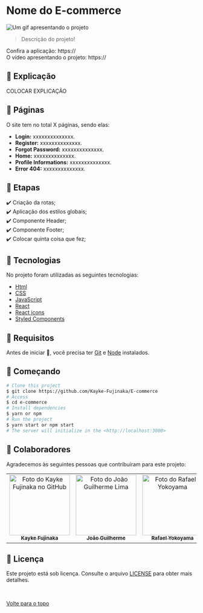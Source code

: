 # Nome do E-commerce

<img src="LINK DO GIF" alt="Um gif apresentando o projeto">

>  Descrição do projeto!

Confira a aplicação: https:// <br>
O vídeo apresentando o projeto: https://
## :page_facing_up: Explicação

COLOCAR EXPLICAÇÃO

## 📁 Páginas

O site tem no total X páginas, sendo elas:

- **Login:** xxxxxxxxxxxxxx.
- **Register:** xxxxxxxxxxxxxx.
- **Forgot Password:** xxxxxxxxxxxxxx.
- **Home:** xxxxxxxxxxxxxx.
- **Profile Informations:** xxxxxxxxxxxxxx.
- **Error 404:** xxxxxxxxxxxxxx.
## :dart: Etapas ##

:heavy_check_mark: Criação da rotas;\
:heavy_check_mark: Aplicação dos estilos globais;\
:heavy_check_mark: Componente Header;\
:heavy_check_mark: Componente Footer;\
:heavy_check_mark: Colocar quinta coisa que fez;

## :rocket: Tecnologias ##

No projeto foram utilizadas as seguintes tecnologias:

- [Html](https://developer.mozilla.org/pt-BR/docs/Web/HTML/Element/html/)  
- [CSS](https://developer.mozilla.org/pt-BR/docs/Web/CSS)  
- [JavaScript](https://developer.mozilla.org/pt-BR/docs/Web/JavaScript) 
- [React](https://pt-br.reactjs.org/)
- [React icons](https://react-icons.github.io/react-icons/)
- [Styled Components](https://styled-components.com/docs)
## :closed_book: Requisitos ##

Antes de iniciar :checkered_flag:, você precisa ter [Git](https://git-scm.com) e [Node](https://nodejs.org/en/) instalados.

## :checkered_flag: Começando ##

```bash
# Clone this project
$ git clone https://github.com/Kayke-Fujinaka/E-commerce
# Access
$ cd e-commerce
# Install dependencies
$ yarn or npm 
# Run the project
$ yarn start or npm start 
# The server will initialize in the <http://localhost:3000>
```

## 🤝 Colaboradores

Agradecemos às seguintes pessoas que contribuíram para este projeto:

<table>
  <tr>
    <td align="center">
      <a href="#">
        <img src="https://avatars.githubusercontent.com/u/98772000?s=400&u=80de9af672be7f75cc7a546838552cf63d5b82fe&v=4" width="160px;" alt="Foto do Kayke Fujinaka no GitHub"/><br>
        <sub>
          <b>Kayke Fujinaka</b>
        </sub>
      </a>
    </td>
    <td align="center">
      <a href="#">
        <img src="https://media-exp1.licdn.com/dms/image/C4E03AQFv8Nrh37K9gg/profile-displayphoto-shrink_200_200/0/1647100224699?e=1654732800&v=beta&t=MGX0G64IGlAgrtvpm_oc9SZokRGECo9dttgx6laF48g" width="160px;" alt="Foto do João Guilherme Lima"/><br>
        <sub>
          <b>João Guilherme</b>
        </sub>
      </a>
    </td>
        <td align="center">
      <a href="#">
        <img src="https://avatars.githubusercontent.com/u/60978293?v=4" width="160px;" alt="Foto do Rafael Yokoyama"/><br>
        <sub>
          <b>Rafael Yokoyama</b>
        </sub>
      </a>
    </td>
    </td>
        <td align="center">
      <a href="#">
        <img src="https://avatars.githubusercontent.com/u/90225074?v=4" width="160px;" alt="Foto do Matheus Santos"/><br>
        <sub>
          <b>Matheus Santos</b>
        </sub>
      </a>
    </td>
  </tr>
</table>

## 📝 Licença

Este projeto está sob licença. Consulte o arquivo [LICENSE](LICENSE.md) para obter mais detalhes.

&#xa0;

<a href="#top">Volte para o topo</a>
